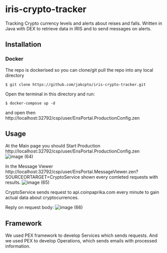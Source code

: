 # iris-crypto-tracker
Tracking Crypto currency levels and alerts about reises and falls.
Written in Java with DEX to retrieve data in IRIS and to send messages on alerts.

## Installation 

### Docker
The repo is dockerised so you can  clone/git pull the repo into any local directory
```
$ git clone https://github.com/jakcpto/iris-crypto-tracker.git
```
Open the terminal in this directory and run:
```
$ docker-compose up -d
```
and open then http://localhost:32792/csp/user/EnsPortal.ProductionConfig.zen

## Usage
At the Main page you should Start Production http://localhost:32792/csp/user/EnsPortal.ProductionConfig.zen
![image (64)](https://user-images.githubusercontent.com/41373877/137479173-9d6c17ec-d0c0-467a-95d3-f0baa137875a.png)

In the Message Viewer http://localhost:32792/csp/user/EnsPortal.MessageViewer.zen?SOURCEORTARGET=CryptoService shown every comleted requests with results.
![image (65)](https://user-images.githubusercontent.com/41373877/137479394-f4f53d9d-9d95-436d-b992-67407301f393.png)

CryptoService sends request to api.coinpaprika.com every minute to gain actual data about cryptocurrences.

Reply on request body:
![image (66)](https://user-images.githubusercontent.com/41373877/137479523-0bb61993-524a-4bc1-a123-921a0bade5c5.png)

## Framework

We used PEX framework to develop Services which sends requests.
And we used PEX to develop Operations, which sends emails with processed information.
